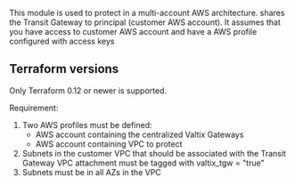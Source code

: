 This module is used to protect in a multi-account AWS architecture.   shares the Transit Gateway to principal (customer AWS account).  It assumes that you have access to customer AWS account and have a AWS profile configured with access keys

## Terraform versions

Only Terraform 0.12 or newer is supported.

Requirement:
1. Two AWS profiles must be defined:
    - AWS account containing the centralized Valtix Gateways
    - AWS account containing VPC to protect
2. Subnets in the customer VPC that should be associated with the Transit Gateway VPC attachment must be tagged with valtix_tgw = "true"
3. Subnets must be in all AZs in the VPC



